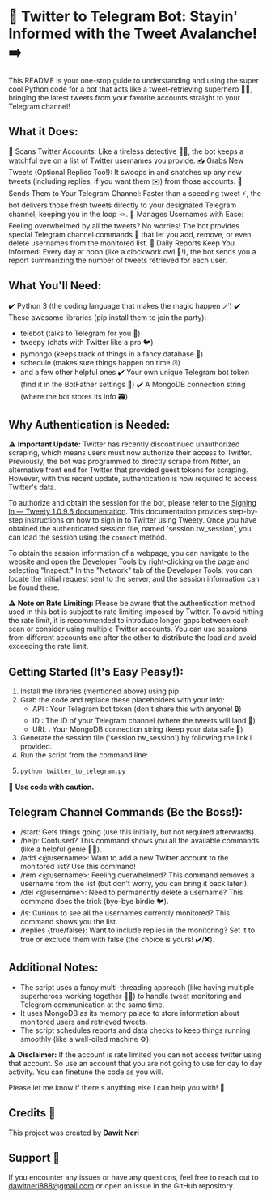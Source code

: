 # 🤖 **Twitter to Telegram Bot: Stayin' Informed with the Tweet Avalanche!** ➡️

This README is your one-stop guide to understanding and using the super cool Python code for a bot that acts like a tweet-retrieving superhero 🦸‍♀️, bringing the latest tweets from your favorite accounts straight to your Telegram channel! 

## What it Does:
🔎 Scans Twitter Accounts: Like a tireless detective 🕵️‍♂️, the bot keeps a watchful eye on a list of Twitter usernames you provide.
📥 Grabs New Tweets (Optional Replies Too!): It swoops in and snatches up any new tweets (including replies, if you want them ✉️) from those accounts.
📩 Sends Them to Your Telegram Channel: Faster than a speeding tweet ⚡️, the bot delivers those fresh tweets directly to your designated Telegram channel, keeping you in the loop 🪢.
👤 Manages Usernames with Ease: Feeling overwhelmed by all the tweets? No worries! The bot provides special Telegram channel commands 📜 that let you add, remove, or even delete usernames from the monitored list.
📆 Daily Reports Keep You Informed: Every day at noon (like a clockwork owl 🦉!), the bot sends you a report summarizing the number of tweets retrieved for each user.


## What You'll Need:
✔️ Python 3 (the coding language that makes the magic happen 🪄)
✔️ These awesome libraries (pip install them to join the party):
   - telebot (talks to Telegram for you 📲)
   - tweepy (chats with Twitter like a pro 🐦)
   - pymongo (keeps track of things in a fancy database 💾)
   - schedule (makes sure things happen on time ⏰)
   - and a few other helpful ones
✔️ Your own unique Telegram bot token (find it in the BotFather settings 🤖)
✔️ A MongoDB connection string (where the bot stores its info 🗃️)

## Why Authentication is Needed:
⚠️ **Important Update:** Twitter has recently discontinued unauthorized scraping, which means users must now authorize their access to Twitter. Previously, the bot was programmed to directly scrape from Nitter, an alternative front end for Twitter that provided guest tokens for scraping. However, with this recent update, authentication is now required to access Twitter's data.

To authorize and obtain the session for the bot, please refer to the [Signing In — Tweety 1.0.9.6 documentation](https://mahrtayyab.github.io/tweety_docs/basic/singing-in.html). This documentation provides step-by-step instructions on how to sign in to Twitter using Tweety. Once you have obtained the authenticated session file, named 'session.tw_session', you can load the session using the `connect` method.

To obtain the session information of a webpage, you can navigate to the website and open the Developer Tools by right-clicking on the page and selecting "Inspect." In the "Network" tab of the Developer Tools, you can locate the initial request sent to the server, and the session information can be found there.

⚠️ **Note on Rate Limiting:**
Please be aware that the authentication method used in this bot is subject to rate limiting imposed by Twitter. To avoid hitting the rate limit, it is recommended to introduce longer gaps between each scan or consider using multiple Twitter accounts. You can use sessions from different accounts one after the other to distribute the load and avoid exceeding the rate limit.

## Getting Started (It's Easy Peasy!):
1. Install the libraries (mentioned above) using pip.
2. Grab the code and replace these placeholders with your info:
   - API : Your Telegram bot token (don't share this with anyone! 🔒)
   - ID : The ID of your Telegram channel (where the tweets will land 📢)
   - URL : Your MongoDB connection string (keep your data safe 🔐)
3. Generate the session file ('session.tw_session') by following the link i provided.
4. Run the script from the command line:
5. 
   ```bash
   python twitter_to_telegram.py
   ```

🚨 **Use code with caution.**

## Telegram Channel Commands (Be the Boss!):
- /start: Gets things going (use this initially, but not required afterwards).
- /help: Confused? This command shows you all the available commands (like a helpful genie 🧞‍♀️).
- /add <@username>: Want to add a new Twitter account to the monitored list? Use this command!
- /rem <@username>: Feeling overwhelmed? This command removes a username from the list (but don't worry, you can bring it back later!).
- /del <@username>: Need to permanently delete a username? This command does the trick (bye-bye birdie 🐦).
- /ls: Curious to see all the usernames currently monitored? This command shows you the list.
- /replies {true/false}: Want to include replies in the monitoring? Set it to true or exclude them with false (the choice is yours! ✔️/❌).

## Additional Notes:
- The script uses a fancy multi-threading approach (like having multiple superheroes working together 🦸‍♂️) to handle tweet monitoring and Telegram communication at the same time.
- It uses MongoDB as its memory palace to store information about monitored users and retrieved tweets.
- The script schedules reports and data checks to keep things running smoothly (like a well-oiled machine ⚙️).

⚠️ **Disclaimer:**
If the account is rate limited you can not access twitter using that account. So use an account that you are not going to use for day to day activity. You can finetune the code as you will.

Please let me know if there's anything else I can help you with! 🎉

## Credits 🙌

This project was created by **Dawit Neri**

## Support 💬

If you encounter any issues or have any questions, feel free to reach out to dawitneri888@gmail.com or open an issue in the GitHub repository.
